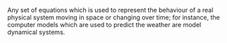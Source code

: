 Any set of equations which is used to represent the behaviour of a real
physical system moving in space or changing over time; for instance, the
computer models which are used to predict the weather are model
dynamical systems.
